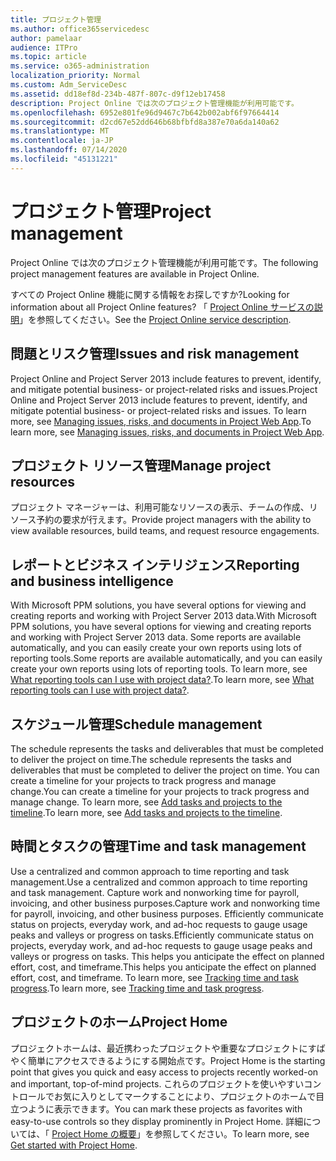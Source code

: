 ```yaml
---
title: プロジェクト管理
ms.author: office365servicedesc
author: pamelaar
audience: ITPro
ms.topic: article
ms.service: o365-administration
localization_priority: Normal
ms.custom: Adm_ServiceDesc
ms.assetid: dd18ef8d-234b-487f-807c-d9f12eb17458
description: Project Online では次のプロジェクト管理機能が利用可能です。
ms.openlocfilehash: 6952e801fe96d9467c7b642b002abf6f97664414
ms.sourcegitcommit: d2cd67e52dd646b68bfbfd8a387e70a6da140a62
ms.translationtype: MT
ms.contentlocale: ja-JP
ms.lasthandoff: 07/14/2020
ms.locfileid: "45131221"
---
```

# <a name="project-management"></a><span data-ttu-id="9ce23-103">プロジェクト管理</span><span class="sxs-lookup"><span data-stu-id="9ce23-103">Project management</span></span>

<span data-ttu-id="9ce23-104">Project Online では次のプロジェクト管理機能が利用可能です。</span><span class="sxs-lookup"><span data-stu-id="9ce23-104">The following project management features are available in Project Online.</span></span>
  
<span data-ttu-id="9ce23-105">すべての Project Online 機能に関する情報をお探しですか?</span><span class="sxs-lookup"><span data-stu-id="9ce23-105">Looking for information about all Project Online features?</span></span> <span data-ttu-id="9ce23-106">「 [Project Online サービスの説明](project-online-service-description.md)」を参照してください。</span><span class="sxs-lookup"><span data-stu-id="9ce23-106">See the [Project Online service description](project-online-service-description.md).</span></span>
  
## <a name="issues-and-risk-management"></a><span data-ttu-id="9ce23-107">問題とリスク管理</span><span class="sxs-lookup"><span data-stu-id="9ce23-107">Issues and risk management</span></span>

<span data-ttu-id="9ce23-108">Project Online and Project Server 2013 include features to prevent, identify, and mitigate potential business- or project-related risks and issues.</span><span class="sxs-lookup"><span data-stu-id="9ce23-108">Project Online and Project Server 2013 include features to prevent, identify, and mitigate potential business- or project-related risks and issues.</span></span> <span data-ttu-id="9ce23-109">To learn more, see [Managing issues, risks, and documents in Project Web App](https://go.microsoft.com/fwlink/?LinkId=402634).</span><span class="sxs-lookup"><span data-stu-id="9ce23-109">To learn more, see [Managing issues, risks, and documents in Project Web App](https://go.microsoft.com/fwlink/?LinkId=402634).</span></span>
  
## <a name="manage-project-resources"></a><span data-ttu-id="9ce23-110">プロジェクト リソース管理</span><span class="sxs-lookup"><span data-stu-id="9ce23-110">Manage project resources</span></span>

<span data-ttu-id="9ce23-111">プロジェクト マネージャーは、利用可能なリソースの表示、チームの作成、リソース予約の要求が行えます。</span><span class="sxs-lookup"><span data-stu-id="9ce23-111">Provide project managers with the ability to view available resources, build teams, and request resource engagements.</span></span>
  
## <a name="reporting-and-business-intelligence"></a><span data-ttu-id="9ce23-112">レポートとビジネス インテリジェンス</span><span class="sxs-lookup"><span data-stu-id="9ce23-112">Reporting and business intelligence</span></span>

<span data-ttu-id="9ce23-113">With Microsoft PPM solutions, you have several options for viewing and creating reports and working with Project Server 2013 data.</span><span class="sxs-lookup"><span data-stu-id="9ce23-113">With Microsoft PPM solutions, you have several options for viewing and creating reports and working with Project Server 2013 data.</span></span> <span data-ttu-id="9ce23-114">Some reports are available automatically, and you can easily create your own reports using lots of reporting tools.</span><span class="sxs-lookup"><span data-stu-id="9ce23-114">Some reports are available automatically, and you can easily create your own reports using lots of reporting tools.</span></span> <span data-ttu-id="9ce23-115">To learn more, see [What reporting tools can I use with project data?](https://go.microsoft.com/fwlink/?LinkId=402642).</span><span class="sxs-lookup"><span data-stu-id="9ce23-115">To learn more, see [What reporting tools can I use with project data?](https://go.microsoft.com/fwlink/?LinkId=402642).</span></span>
  
## <a name="schedule-management"></a><span data-ttu-id="9ce23-116">スケジュール管理</span><span class="sxs-lookup"><span data-stu-id="9ce23-116">Schedule management</span></span>

<span data-ttu-id="9ce23-117">The schedule represents the tasks and deliverables that must be completed to deliver the project on time.</span><span class="sxs-lookup"><span data-stu-id="9ce23-117">The schedule represents the tasks and deliverables that must be completed to deliver the project on time.</span></span> <span data-ttu-id="9ce23-118">You can create a timeline for your projects to track progress and manage change.</span><span class="sxs-lookup"><span data-stu-id="9ce23-118">You can create a timeline for your projects to track progress and manage change.</span></span> <span data-ttu-id="9ce23-119">To learn more, see [Add tasks and projects to the timeline](https://go.microsoft.com/fwlink/?LinkID=402655).</span><span class="sxs-lookup"><span data-stu-id="9ce23-119">To learn more, see [Add tasks and projects to the timeline](https://go.microsoft.com/fwlink/?LinkID=402655).</span></span>
  
## <a name="time-and-task-management"></a><span data-ttu-id="9ce23-120">時間とタスクの管理</span><span class="sxs-lookup"><span data-stu-id="9ce23-120">Time and task management</span></span>

<span data-ttu-id="9ce23-121">Use a centralized and common approach to time reporting and task management.</span><span class="sxs-lookup"><span data-stu-id="9ce23-121">Use a centralized and common approach to time reporting and task management.</span></span> <span data-ttu-id="9ce23-122">Capture work and nonworking time for payroll, invoicing, and other business purposes.</span><span class="sxs-lookup"><span data-stu-id="9ce23-122">Capture work and nonworking time for payroll, invoicing, and other business purposes.</span></span> <span data-ttu-id="9ce23-123">Efficiently communicate status on projects, everyday work, and ad-hoc requests to gauge usage peaks and valleys or progress on tasks.</span><span class="sxs-lookup"><span data-stu-id="9ce23-123">Efficiently communicate status on projects, everyday work, and ad-hoc requests to gauge usage peaks and valleys or progress on tasks.</span></span> <span data-ttu-id="9ce23-124">This helps you anticipate the effect on planned effort, cost, and timeframe.</span><span class="sxs-lookup"><span data-stu-id="9ce23-124">This helps you anticipate the effect on planned effort, cost, and timeframe.</span></span> <span data-ttu-id="9ce23-125">To learn more, see [Tracking time and task progress](https://go.microsoft.com/fwlink/p/?LinkId=271321).</span><span class="sxs-lookup"><span data-stu-id="9ce23-125">To learn more, see [Tracking time and task progress](https://go.microsoft.com/fwlink/p/?LinkId=271321).</span></span>

## <a name="project-home"></a><span data-ttu-id="9ce23-126">プロジェクトのホーム</span><span class="sxs-lookup"><span data-stu-id="9ce23-126">Project Home</span></span>

<span data-ttu-id="9ce23-127">プロジェクトホームは、最近携わったプロジェクトや重要なプロジェクトにすばやく簡単にアクセスできるようにする開始点です。</span><span class="sxs-lookup"><span data-stu-id="9ce23-127">Project Home is the starting point that gives you quick and easy access to projects recently worked-on and important, top-of-mind projects.</span></span> <span data-ttu-id="9ce23-128">これらのプロジェクトを使いやすいコントロールでお気に入りとしてマークすることにより、プロジェクトのホームで目立つように表示できます。</span><span class="sxs-lookup"><span data-stu-id="9ce23-128">You can mark these projects as favorites with easy-to-use controls so they display prominently in Project Home.</span></span> <span data-ttu-id="9ce23-129">詳細については、「 [Project Home の概要](https://support.office.com/article/get-started-with-project-home-a3b38418-35e7-4df4-8e4a-ba6a4fa0562a?ui=en-US&rs=en-US&ad=US)」を参照してください。</span><span class="sxs-lookup"><span data-stu-id="9ce23-129">To learn more, see [Get started with Project Home](https://support.office.com/article/get-started-with-project-home-a3b38418-35e7-4df4-8e4a-ba6a4fa0562a?ui=en-US&rs=en-US&ad=US).</span></span>
